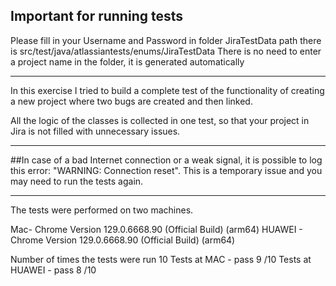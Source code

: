 
## Important for running tests 
Please fill in your Username and Password in folder JiraTestData path there is src/test/java/atlassiantests/enums/JiraTestData
There is no need to enter a project name in the folder, it is generated automatically 

------------------------------------------------------------------------------------

In this exercise I tried to build a complete test of the functionality of creating 
a new project where two bugs are created and then linked.

All the logic of the classes is collected in one test, so that your project in Jira is not filled with unnecessary issues.


------------------------------------------------------------------------------------

##In case of a bad Internet connection or a weak signal, it is possible to log this 
error: "WARNING: Connection reset". This is a temporary issue and you may need to run the tests again.


------------------------------------------------------------------------------------


The tests were performed on two machines. 

Mac- Chrome Version 129.0.6668.90 (Official Build) (arm64)
HUAWEI - Chrome Version 129.0.6668.90 (Official Build) (arm64) 

Number of times the tests were run 10
Tests at MAC - pass 9 /10
Tests at HUAWEI - pass 8 /10









  

## 


